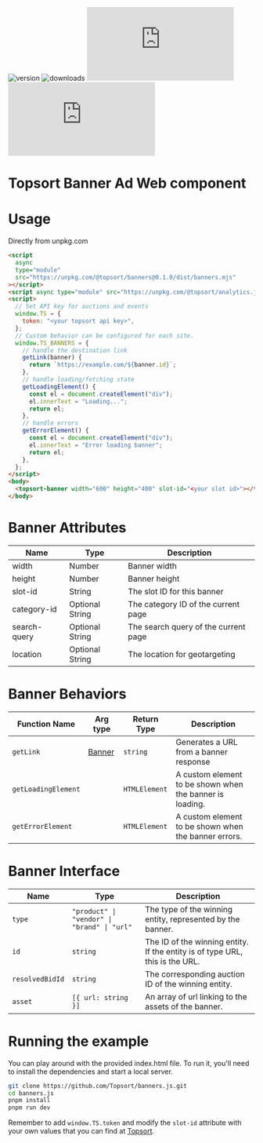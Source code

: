 ![version](https://img.shields.io/npm/v/@topsort/banners)
![downloads](https://img.shields.io/npm/dw/@topsort/banners)
![license](https://img.shields.io/github/license/Topsort/banners.js)
![GitHub Repo stars](https://img.shields.io/github/stars/topsort/banners.js?style=social)

# Topsort Banner Ad Web component

# Usage

Directly from unpkg.com

```html
<script
  async
  type="module"
  src="https://unpkg.com/@topsort/banners@0.1.0/dist/banners.mjs"
></script>
<script async type="module" src="https://unpkg.com/@topsort/analytics.js"></script>
<script>
  // Set API key for auctions and events
  window.TS = {
    token: "<your topsort api key>",
  };
  // Custom behavior can be configured for each site.
  window.TS_BANNERS = {
    // handle the destination link
    getLink(banner) {
      return `https://example.com/${banner.id}`;
    },
    // handle loading/fetching state
    getLoadingElement() {
      const el = document.createElement("div");
      el.innerText = "Loading...";
      return el;
    },
    // handle errors
    getErrorElement() {
      const el = document.createElement("div");
      el.innerText = "Error loading banner";
      return el;
    },
  };
</script>
<body>
  <topsort-banner width="600" height="400" slot-id="<your slot id>"></topsort-banner>
</body>
```

# Banner Attributes

| Name         | Type            | Description                          |
| ------------ | --------------- | ------------------------------------ |
| width        | Number          | Banner width                         |
| height       | Number          | Banner height                        |
| slot-id      | String          | The slot ID for this banner          |
| category-id  | Optional String | The category ID of the current page  |
| search-query | Optional String | The search query of the current page |
| location     | Optional String | The location for geotargeting        |

# Banner Behaviors

| Function Name       | Arg type                    | Return Type   | Description                                              |
| ------------------- | --------------------------- | ------------- | -------------------------------------------------------- |
| `getLink`           | [Banner](#banner-interface) | `string`      | Generates a URL from a banner response                   |
| `getLoadingElement` |                             | `HTMLElement` | A custom element to be shown when the banner is loading. |
| `getErrorElement`   |                             | `HTMLElement` | A custom element to be shown when the banner errors.     |

# Banner Interface

| Name            | Type                                        | Description                                                                  |
| --------------- | ------------------------------------------- | ---------------------------------------------------------------------------- |
| `type`          | `"product" \| "vendor" \| "brand" \| "url"` | The type of the winning entity, represented by the banner.                   |
| `id`            | `string`                                    | The ID of the winning entity. If the entity is of type URL, this is the URL. |
| `resolvedBidId` | `string`                                    | The corresponding auction ID of the winning entity.                          |
| `asset`         | `[{ url: string }]`                         | An array of url linking to the assets of the banner.                         |

# Running the example

You can play around with the provided index.html file. To run it, you'll need to
install the dependencies and start a local server.

```bash
git clone https://github.com/Topsort/banners.js.git
cd banners.js
pnpm install
pnpm run dev
```

Remember to add `window.TS.token` and modify the `slot-id` attribute with your
own values that you can find at [Topsort](https://app.topsort.com/).
